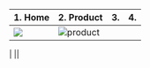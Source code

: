 |1. Home|2. Product|3. |4. |
|---|---|---|---|
|<img src="![home](https://github.com/jhtpo1230/CodingForest/assets/127816763/5b71eb2e-a3a0-42fa-a296-0e6d241fc1eb)"></img>|![product](https://github.com/jhtpo1230/CodingForest/assets/127816763/8334f6e3-9374-4670-be34-e5f4c3c48bc7)

|
||
